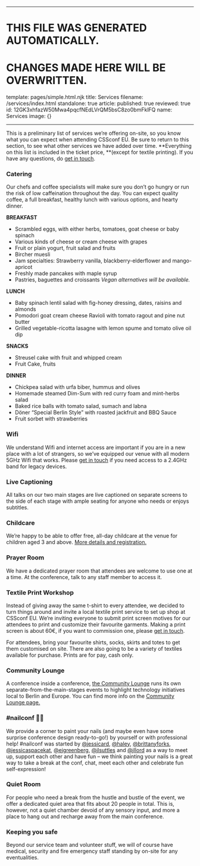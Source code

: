 ----

# THIS FILE WAS GENERATED AUTOMATICALLY.
# CHANGES MADE HERE WILL BE OVERWRITTEN.

template: pages/simple.html.njk
title: Services
filename: /services/index.html
standalone: true
article:
  published: true
  reviewed: true
  id: 12GK3xhfazW50Mwa4pqcfNEdLVrQM5bsC8zo0bmFklFQ
  name: Services
  image: {}

----


This is a preliminary list of services we’re offering on-site, so you know what
you can expect when attending CSSconf EU. Be sure to return to this section, to
see what other services we have added over time. **Everything on this list is
included in the ticket price, **(except for textile printing). If you have any
questions, do [get in touch](mailto:contact@cssconf.eu?subject=Services).

### Catering
Our chefs and coffee specialists will make sure you don’t go hungry or run the
risk of low caffeination throughout the day. You can expect quality coffee, a
full breakfast, healthy lunch with various options, and hearty dinner. 

**BREAKFAST**
* Scrambled eggs, with either herbs, tomatoes, goat cheese or baby spinach 
* Various kinds of cheese or cream cheese with grapes 
* Fruit or plain yogurt, fruit salad and fruits 
* Bircher muesli
* Jam specialties: Strawberry vanilla, blackberry-elderflower and mango-
apricot 
* Freshly made pancakes with maple syrup
* Pastries, baguettes and croissants 
_Vegan alternatives will be available._

**LUNCH**
* Baby spinach lentil salad with fig-honey dressing, dates, raisins and
almonds 
* Pomodori goat cream cheese Ravioli with tomato ragout and pine nut butter 
* Grilled vegetable-ricotta lasagne with lemon spume and tomato olive oil dip 

**SNACKS**
* Streusel cake with fruit and whipped cream 
* Fruit Cake, fruits 

**DINNER**
* Chickpea salad with urfa biber, hummus and olives 
* Homemade steamed Dim-Sum with red curry foam and mint-herbs salad 
* Baked rice balls with tomato salad, sumach and labna 
* Döner “Special Berlin Style” with roasted jackfruit and BBQ Sauce 
* Fruit sorbet with strawberries 

### Wifi
We understand Wifi and internet access are important if you are in a new place
with a lot of strangers, so we’ve equipped our venue with all modern 5GHz Wifi
that works. Please <a href="mailto:contact@cssconf.eu?subject=2.4GHz-Wifi">get
in touch</a> if you need access to a 2.4GHz band for legacy devices.

### Live Captioning

All talks on our two main stages are live captioned on separate screens to the
side of each stage with ample seating for anyone who needs or enjoys
subtitles.

### Childcare

We’re happy to be able to offer free, all-day childcare at the venue for
children aged 3 and above. [More details and
registration.](https://2019.cssconf.eu/news/childcare/)

### Prayer Room

We have a dedicated prayer room that attendees are welcome to use one at a
time. At the conference, talk to any staff member to access it.

### Textile Print Workshop

Instead of giving away the same t-shirt to every attendee, we decided to turn
things around and invite a local textile print service to set up shop at
CSSconf EU. We’re inviting everyone to submit print screen motives for our
attendees to print and customize their favourite garments. Making a print
screen is about 60€, if you want to commission one, please <a
href="mailto:contact@jsconf.eu?subject=Textile-Motives">get in touch</a>.

For attendees, bring your favourite shirts, socks, skirts and totes to get them
customised on site. There are also going to be a variety of textiles available
for purchase. Prints are for pay, cash only.

### Community Lounge

A conference inside a conference, [the Community Lounge](/community-lounge/)
runs its own separate-from-the-main-stages events to highlight technology
initiatives local to Berlin and Europe. You can find more info on the
[Community Lounge page.](/community-lounge/)

### #nailconf 💅🏽

We provide a corner to paint your nails (and maybe even have some surprise
conference design ready-to-go!) by yourself or with professional help!
#nailconf was started by [@jessicard](https://twitter.com/jessicard),
[@haley](https://twitter.com/haley),
[@brittanyforks](https://twitter.com/brittanyforks),
[@jessicaspacekat](https://twitter.com/jessicaspacekat?lang=en),
[@ejgreenberg](https://www.twitter.com/ejgreenberg),
[@jlsuttles](https://twitter.com/jlsuttles?lang=en) and
[@jllord](https://www.twitter.com/jllord/) as a way to meet up, support each
other and have fun – we think painting your nails is a great way to take a
break at the conf, chat, meet each other and celebrate fun self-expression!  

### Quiet Room

For people who need a break from the hustle and bustle of the event, we offer a
dedicated quiet area that fits about 20 people in total. This is, however, not
a quiet chamber devoid of any sensory input, and more a place to hang out and
recharge away from the main conference.

### Keeping you safe

Beyond our service team and volunteer stuff, we will of course have medical,
security and fire emergency staff standing by on-site for any eventualities.

<!-- TBD a11y statement & bpocit space -->

